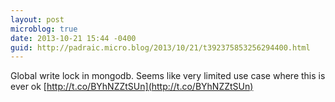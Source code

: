 ```yaml
---
layout: post
microblog: true
date: 2013-10-21 15:44 -0400
guid: http://padraic.micro.blog/2013/10/21/t392375853256294400.html
---
```

Global write lock in mongodb. Seems like very limited use case where this is ever ok [http://t.co/BYhNZZtSUn](http://t.co/BYhNZZtSUn)
